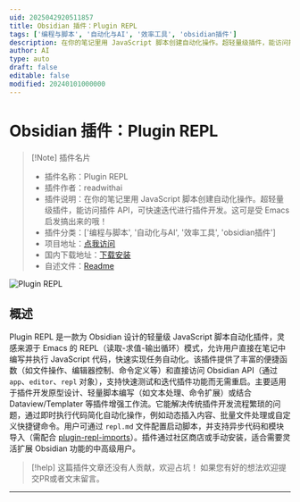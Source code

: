 ```yaml
---
uid: 2025042920511857
title: Obsidian 插件：Plugin REPL
tags: ['编程与脚本', '自动化与AI', '效率工具', 'obsidian插件']
description: 在你的笔记里用 JavaScript 脚本创建自动化操作。超轻量级插件，能访问插件 API，可快速迭代进行插件开发。这可是受 Emacs 启发搞出来的哦！
author: AI
type: auto
draft: false
editable: false
modified: 20240101000000
---
```


# Obsidian 插件：Plugin REPL

> [!Note] 插件名片
> - 插件名称：Plugin REPL
> - 插件作者：readwithai
> - 插件说明：在你的笔记里用 JavaScript 脚本创建自动化操作。超轻量级插件，能访问插件 API，可快速迭代进行插件开发。这可是受 Emacs 启发搞出来的哦！
> - 插件分类：['编程与脚本', '自动化与AI', '效率工具', 'obsidian插件']
> - 项目地址：[点我访问](https://github.com/talwrii/plugin-repl)
> - 国内下载地址：[下载安装](https://pkmer.cn/products/plugin/pluginMarket/?plugin-repl)
> - 自述文件：[Readme](https://ghproxy.net/https://raw.githubusercontent.com/talwrii/plugin-repl/master/README.md)

![Plugin REPL](https://cdn.pkmer.cn/covers/plugin-repl_2_0.gif!pkmer)

## 概述

Plugin REPL 是一款为 Obsidian 设计的轻量级 JavaScript 脚本自动化插件，灵感来源于 Emacs 的 REPL（读取-求值-输出循环）模式，允许用户直接在笔记中编写并执行 JavaScript 代码，快速实现任务自动化。该插件提供了丰富的便捷函数（如文件操作、编辑器控制、命令定义等）和直接访问 Obsidian API（通过 `app`、`editor`、`repl` 对象），支持快速测试和迭代插件功能而无需重启。主要适用于插件开发原型设计、轻量脚本编写（如文本处理、命令扩展）或结合 Dataview/Templater 等插件增强工作流。它能解决传统插件开发流程繁琐的问题，通过即时执行代码简化自动化操作，例如动态插入内容、批量文件处理或自定义快捷键命令。用户可通过 `repl.md` 文件配置启动脚本，并支持异步代码和模块导入（需配合 [plugin-repl-imports](https://github.com/talwrii/plugin-repl-imports)）。插件通过社区商店或手动安装，适合需要灵活扩展 Obsidian 功能的中高级用户。


> [!help] 
> 这篇插件文章还没有人贡献，欢迎占坑！
> 如果您有好的想法欢迎提交PR或者文末留言。
> 

---



